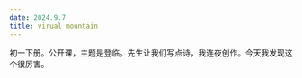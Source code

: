 ```yaml
---
date: 2024.9.7
title: virual mountain
---
```


初一下册。公开课，主题是登临。先生让我们写点诗，我连夜创作。今天我发现这个很厉害。


<!--stackedit_data:
eyJoaXN0b3J5IjpbLTc5OTM1MzU2MSwtMzM4NzUyNTg3XX0=
-->